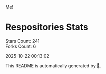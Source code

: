 Me!

# Respositories Stats
Stars Count: 241  
Forks Count: 6

2025-10-22 00:13:02  

This README is automatically generated by [🐰](https://github.com/rnitta/rnitta).
